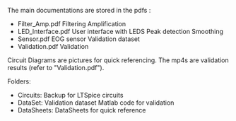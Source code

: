 The main documentations are stored in the pdfs : 
- Filter_Amp.pdf
    Filtering
    Amplification
- LED_Interface.pdf
    User interface with LEDS
    Peak detection
    Smoothing
- Sensor.pdf
    EOG sensor
    Validation dataset
- Validation.pdf
    Validation

Circuit Diagrams are pictures for quick referencing.
The mp4s are validation results (refer to "Validation.pdf").

Folders:
- Circuits:
    Backup for LTSpice circuits
- DataSet:
    Validation dataset
    Matlab code for validation
- DataSheets:
    DataSheets for quick reference
